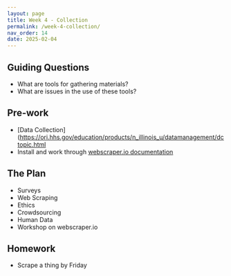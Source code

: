 ```yaml
---
layout: page
title: Week 4 - Collection
permalink: /week-4-collection/
nav_order: 14
date: 2025-02-04
---
```


## Guiding Questions

* What are tools for gathering materials?
* What are issues in the use of these tools?

## Pre-work

* [Data Collection](https://ori.hhs.gov/education/products/n_illinois_u/datamanagement/dctopic.html
* Install and work through [webscraper.io documentation](https://webscraper.io/how-to-videos)


## The Plan

* Surveys
* Web Scraping
* Ethics
* Crowdsourcing
* Human Data
* Workshop on webscraper.io

## Homework

* Scrape a thing by Friday


